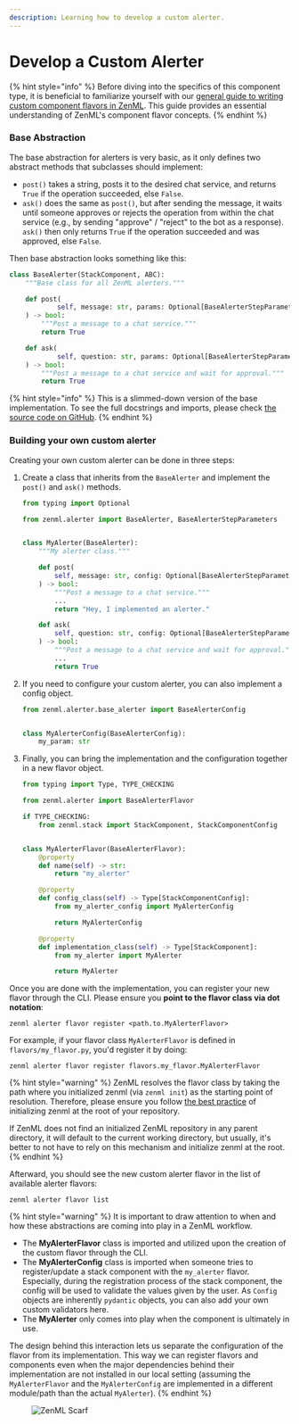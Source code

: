 ```yaml
---
description: Learning how to develop a custom alerter.
---
```


# Develop a Custom Alerter

{% hint style="info" %}
Before diving into the specifics of this component type, it is beneficial to familiarize yourself with our [general guide to writing custom component flavors in ZenML](../writing-custom-components.md). This guide provides an essential understanding of ZenML's component flavor concepts.
{% endhint %}

### Base Abstraction

The base abstraction for alerters is very basic, as it only defines two abstract methods that subclasses should
implement:

* `post()` takes a string, posts it to the desired chat service, and returns `True` if the operation succeeded,
  else `False`.
* `ask()` does the same as `post()`, but after sending the message, it waits until someone approves or rejects the
  operation from within the chat service (e.g., by sending "approve" / "reject" to the bot as a response). `ask()` then
  only returns `True` if the operation succeeded and was approved, else `False`.

Then base abstraction looks something like this:

```python
class BaseAlerter(StackComponent, ABC):
    """Base class for all ZenML alerters."""

    def post(
            self, message: str, params: Optional[BaseAlerterStepParameters]
    ) -> bool:
        """Post a message to a chat service."""
        return True

    def ask(
            self, question: str, params: Optional[BaseAlerterStepParameters]
    ) -> bool:
        """Post a message to a chat service and wait for approval."""
        return True
```

{% hint style="info" %}
This is a slimmed-down version of the base implementation. To see the full docstrings and imports, please
check [the source code on GitHub](https://github.com/zenml-io/zenml/blob/main/src/zenml/alerter/base\_alerter.py).
{% endhint %}

### Building your own custom alerter

Creating your own custom alerter can be done in three steps:

1. Create a class that inherits from the `BaseAlerter` and implement the `post()` and `ask()` methods.

    ```python
    from typing import Optional
    
    from zenml.alerter import BaseAlerter, BaseAlerterStepParameters
    
    
    class MyAlerter(BaseAlerter):
        """My alerter class."""
    
        def post(
            self, message: str, config: Optional[BaseAlerterStepParameters]
        ) -> bool:
            """Post a message to a chat service."""
            ...
            return "Hey, I implemented an alerter."
    
        def ask(
            self, question: str, config: Optional[BaseAlerterStepParameters]
        ) -> bool:
            """Post a message to a chat service and wait for approval."""
            ...
            return True
    ```

2. If you need to configure your custom alerter, you can also implement a config object.

    ```python
    from zenml.alerter.base_alerter import BaseAlerterConfig
    
    
    class MyAlerterConfig(BaseAlerterConfig):
        my_param: str 
    ```

3. Finally, you can bring the implementation and the configuration together in a new flavor object.

    ```python
    from typing import Type, TYPE_CHECKING
    
    from zenml.alerter import BaseAlerterFlavor
    
    if TYPE_CHECKING:
        from zenml.stack import StackComponent, StackComponentConfig
    
    
    class MyAlerterFlavor(BaseAlerterFlavor):
        @property
        def name(self) -> str:
            return "my_alerter"
    
        @property
        def config_class(self) -> Type[StackComponentConfig]:
            from my_alerter_config import MyAlerterConfig
    
            return MyAlerterConfig
    
        @property
        def implementation_class(self) -> Type[StackComponent]:
            from my_alerter import MyAlerter
    
            return MyAlerter
    
    ```

Once you are done with the implementation, you can register your new flavor through the CLI. Please ensure you **point
to the flavor class via dot notation**:

```shell
zenml alerter flavor register <path.to.MyAlerterFlavor>
```

For example, if your flavor class `MyAlerterFlavor` is defined in `flavors/my_flavor.py`, you'd register it by doing:

```shell
zenml alerter flavor register flavors.my_flavor.MyAlerterFlavor
```

{% hint style="warning" %}
ZenML resolves the flavor class by taking the path where you initialized zenml (via `zenml init`) as the starting point
of resolution. Therefore, please ensure you follow [the best practice](/docs/book/user-guide/starter-guide/follow-best-practices.md) 
of initializing zenml at the root of your repository.

If ZenML does not find an initialized ZenML repository in any parent directory, it will default to the current working
directory, but usually, it's better to not have to rely on this mechanism and initialize zenml at the root.
{% endhint %}

Afterward, you should see the new custom alerter flavor in the list of available alerter flavors:

```shell
zenml alerter flavor list
```

{% hint style="warning" %}
It is important to draw attention to when and how these abstractions are coming into play in a ZenML workflow.

* The **MyAlerterFlavor** class is imported and utilized upon the creation of the custom flavor through the CLI.
* The **MyAlerterConfig** class is imported when someone tries to register/update a stack component with
  the `my_alerter` flavor. Especially, during the registration process of the stack component, the config will be used
  to validate the values given by the user. As `Config` objects are inherently `pydantic` objects, you can also add your
  own custom validators here.
* The **MyAlerter** only comes into play when the component is ultimately in use.

The design behind this interaction lets us separate the configuration of the flavor from its implementation. This way we
can register flavors and components even when the major dependencies behind their implementation are not installed in
our local setting (assuming the `MyAlerterFlavor` and the `MyAlerterConfig` are implemented in a different module/path
than the actual `MyAlerter`).
{% endhint %}

<!-- For scarf -->
<figure><img alt="ZenML Scarf" referrerpolicy="no-referrer-when-downgrade" src="https://static.scarf.sh/a.png?x-pxid=f0b4f458-0a54-4fcd-aa95-d5ee424815bc" /></figure>
